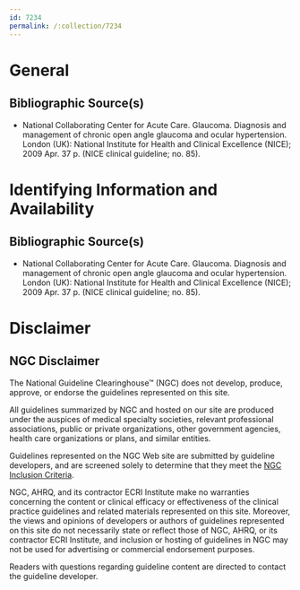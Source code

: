 ```yaml
---
id: 7234
permalink: /:collection/7234
---
```


# General

## Bibliographic Source(s)

- National Collaborating Center for Acute Care. Glaucoma. Diagnosis and management of chronic open angle glaucoma and ocular hypertension. London (UK): National Institute for Health and Clinical Excellence (NICE); 2009 Apr. 37 p. (NICE clinical guideline; no. 85).

# Identifying Information and Availability

## Bibliographic Source(s)

- National Collaborating Center for Acute Care. Glaucoma. Diagnosis and management of chronic open angle glaucoma and ocular hypertension. London (UK): National Institute for Health and Clinical Excellence (NICE); 2009 Apr. 37 p. (NICE clinical guideline; no. 85).

# Disclaimer

## NGC Disclaimer

The National Guideline Clearinghouse™ (NGC) does not develop, produce, approve, or endorse the guidelines represented on this site.

All guidelines summarized by NGC and hosted on our site are produced under the auspices of medical specialty societies, relevant professional associations, public or private organizations, other government agencies, health care organizations or plans, and similar entities.

Guidelines represented on the NGC Web site are submitted by guideline developers, and are screened solely to determine that they meet the [NGC Inclusion Criteria](/help-and-about/summaries/inclusion-criteria).

NGC, AHRQ, and its contractor ECRI Institute make no warranties concerning the content or clinical efficacy or effectiveness of the clinical practice guidelines and related materials represented on this site. Moreover, the views and opinions of developers or authors of guidelines represented on this site do not necessarily state or reflect those of NGC, AHRQ, or its contractor ECRI Institute, and inclusion or hosting of guidelines in NGC may not be used for advertising or commercial endorsement purposes.

Readers with questions regarding guideline content are directed to contact the guideline developer.


